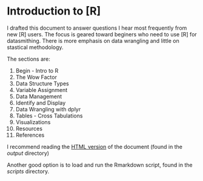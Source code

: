 # Introduction to [R]

I drafted this document to answer questions I hear most frequently from new [R] users.  The focus is geared toward beginers who need to use [R] for datasmithing. There is more emphasis on data wrangling and little on stastical methodology.  

The sections are:

1. Begin - Intro to R
2. The Wow Factor
3. Data Structure Types
4. Variable Assignment
5. Data Management
6. Identify and Display
7. Data Wrangling with dplyr
8. Tables - Cross Tabulations
9. Visualizations
10. Resources
11. References

I recommend reading the [HTML version](http://htmlpreview.github.com/?https://github.com/libjohn/R-intro-and-reference/blob/master/output/Intro_to_R.html) of the document (found in the _output_ directory)

Another good option is to load and run the Rmarkdown script, found in the _scripts_ directory.